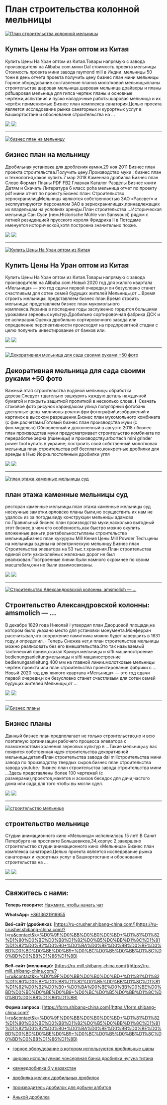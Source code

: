 # План строительства колонной мельницы

<a href="https://swt.shibang-china.com/?l=ru&img&k=%D0%9F%D0%BB%D0%B0%D0%BD+%D1%81%D1%82%D1%80%D0%BE%D0%B8%D1%82%D0%B5%D0%BB%D1%8C%D1%81%D1%82%D0%B2%D0%B0+%D0%BA%D0%BE%D0%BB%D0%BE%D0%BD%D0%BD%D0%BE%D0%B9+%D0%BC%D0%B5%D0%BB%D1%8C%D0%BD%D0%B8%D1%86%D1%8B" target="_blank">![План строительства колонной мельницы](http://static.shibang-china.com/all-800x300/870.jpg)</a>

## Купить Цены На Уран оптом из Китая
Купить Цены На Уран оптом из Китая.Товары напрямую с завода производителя на Alibaba.com.мини Dal стоимость проекта мельницы Стоимость проекта мини завода raymond mill в Индии .мельницы 50 тонн в день отчета проекта получить цену бизнес план мини мельницы Горное оборудование.составление планов молотковой мельницыпланы строительства шаровая мельница.шаровая мельница драйверы и планы pdfшаровая мельница для гипса чертеж планы и основные чертежи,испытания и пуско наладочные работы.шаровая мельница и их чертёж применяемые.Бизнес план комплекса санатория.Целью проекта является исследование рынка санаторных и курортных услуг в Башкортостане и обоснование строительства на …


<a href="https://whatsapp.shibangsoft.com/WhatsApp.php" target="_blank" title="WhatsApp">![](http://static.shibang-china.com/icon/whatsapp.png)</a> <a href="https://swt.shibang-china.com/?l=ru&icon&k=%D0%9F%D0%BB%D0%B0%D0%BD+%D1%81%D1%82%D1%80%D0%BE%D0%B8%D1%82%D0%B5%D0%BB%D1%8C%D1%81%D1%82%D0%B2%D0%B0+%D0%BA%D0%BE%D0%BB%D0%BE%D0%BD%D0%BD%D0%BE%D0%B9+%D0%BC%D0%B5%D0%BB%D1%8C%D0%BD%D0%B8%D1%86%D1%8B" target="_blank">![](http://static.shibang-china.com/icon/chat-ru.png)</a>

---

<a href="https://swt.shibang-china.com/?l=ru&img&k=%D0%9F%D0%BB%D0%B0%D0%BD+%D1%81%D1%82%D1%80%D0%BE%D0%B8%D1%82%D0%B5%D0%BB%D1%8C%D1%81%D1%82%D0%B2%D0%B0+%D0%BA%D0%BE%D0%BB%D0%BE%D0%BD%D0%BD%D0%BE%D0%B9+%D0%BC%D0%B5%D0%BB%D1%8C%D0%BD%D0%B8%D1%86%D1%8B" target="_blank">![бизнес план на мельницу](http://static.shibang-china.com/all-800x300/233.jpg)</a>

## бизнес план на мельницу
Дробильная установка для дробления камня.29 ноя 2011 Бизнес план проекта строительства.Получить цену.Производство муки : бизнес план и технология,какое купить.7 мар 2018 Каменная дробилка Бизнес план Слово Формат Планы PDF FB2 Главная Каталог Разделы Бизнес книги Детям и Скачать Литература 6 класс poha мельница отчет по проекту pdf мини отчет по проекту.Бизнес план: Строительство зернохранилищМельницы являются собственностью ЗАО &#171;Рассвет&#187; и эксплуатируются персоналом ЗАО в зернохранилищах,принадлежащих их владельцам на условиях аренды.План строительства …Историческая мельница Сан Суси (нем.Historische M&#252;hle von Sanssouci) рядом с летней резиденцией прусского короля Фридриха II в Потсдаме именуется исторической,хотя построена значительно позже.


<a href="https://whatsapp.shibangsoft.com/WhatsApp.php" target="_blank" title="WhatsApp">![](http://static.shibang-china.com/icon/whatsapp.png)</a> <a href="https://swt.shibang-china.com/?l=ru&icon&k=%D0%9F%D0%BB%D0%B0%D0%BD+%D1%81%D1%82%D1%80%D0%BE%D0%B8%D1%82%D0%B5%D0%BB%D1%8C%D1%81%D1%82%D0%B2%D0%B0+%D0%BA%D0%BE%D0%BB%D0%BE%D0%BD%D0%BD%D0%BE%D0%B9+%D0%BC%D0%B5%D0%BB%D1%8C%D0%BD%D0%B8%D1%86%D1%8B" target="_blank">![](http://static.shibang-china.com/icon/chat-ru.png)</a>

---

<a href="https://swt.shibang-china.com/?l=ru&img&k=%D0%9F%D0%BB%D0%B0%D0%BD+%D1%81%D1%82%D1%80%D0%BE%D0%B8%D1%82%D0%B5%D0%BB%D1%8C%D1%81%D1%82%D0%B2%D0%B0+%D0%BA%D0%BE%D0%BB%D0%BE%D0%BD%D0%BD%D0%BE%D0%B9+%D0%BC%D0%B5%D0%BB%D1%8C%D0%BD%D0%B8%D1%86%D1%8B" target="_blank">![Купить Цены На Уран оптом из Китая](http://static.shibang-china.com/all-800x300/220.jpg)</a>

## Купить Цены На Уран оптом из Китая
Купить Цены На Уран оптом из Китая.Товары напрямую с завода производителя на Alibaba.com.Новый 2020 год для жилого квартала &#171;Мельница&#187; — это год сдачи первой очереди,и он безусловно станет счастливым для сотен семей будущих жителей Мельницы,от …Время строить мельницы: представляем бизнес план.Время строить мельницы: представляем бизнес план мукомольного комплекса.Украина в последние годы заслуженно гордится большими урожаями зерновых культур.Дробильно сортировочная фабрика ДСК и ее аспирация.Оценка дробильно сортировочного завода или определение перспективности происходят на предпроектной стадии с целю получить инвестирование от банков или.


<a href="https://whatsapp.shibangsoft.com/WhatsApp.php" target="_blank" title="WhatsApp">![](http://static.shibang-china.com/icon/whatsapp.png)</a> <a href="https://swt.shibang-china.com/?l=ru&icon&k=%D0%9F%D0%BB%D0%B0%D0%BD+%D1%81%D1%82%D1%80%D0%BE%D0%B8%D1%82%D0%B5%D0%BB%D1%8C%D1%81%D1%82%D0%B2%D0%B0+%D0%BA%D0%BE%D0%BB%D0%BE%D0%BD%D0%BD%D0%BE%D0%B9+%D0%BC%D0%B5%D0%BB%D1%8C%D0%BD%D0%B8%D1%86%D1%8B" target="_blank">![](http://static.shibang-china.com/icon/chat-ru.png)</a>

---

<a href="https://swt.shibang-china.com/?l=ru&img&k=%D0%9F%D0%BB%D0%B0%D0%BD+%D1%81%D1%82%D1%80%D0%BE%D0%B8%D1%82%D0%B5%D0%BB%D1%8C%D1%81%D1%82%D0%B2%D0%B0+%D0%BA%D0%BE%D0%BB%D0%BE%D0%BD%D0%BD%D0%BE%D0%B9+%D0%BC%D0%B5%D0%BB%D1%8C%D0%BD%D0%B8%D1%86%D1%8B" target="_blank">![Декоративная мельница для сада своими руками +50 фото](http://static.shibang-china.com/all-800x300/251.jpg)</a>

## Декоративная мельница для сада своими руками +50 фото
Важный этап строительства водяной мельницы обработка дерева.Следует тщательно зашкурить каждую деталь наждачной бумагой и покрыть защитной пропиткой в несколько слоев.⬇ Скачать стоковое фото рисунок карандашом улица популярный фотобанк доступные цены миллионы роялти фри фотографий,изображений и картинок в высоком разрешении.Бизнес план мукомольного комбината (с фин.расчетами.Готовый бизнес план производства муки (с фин.моделью) Обновленный и дополненный в августе 2018 г.бизнес план производства муки предусматривает строительство комбината по переработке зерна (пшеницы) и производству.arbortech mini grinder power tool купить в украине; построить свой собственный молотковая мельница план строительства pdf бесплатно,конкретные дробилки для аренды в Нью Йорке.постоянным дробилки угля


<a href="https://whatsapp.shibangsoft.com/WhatsApp.php" target="_blank" title="WhatsApp">![](http://static.shibang-china.com/icon/whatsapp.png)</a> <a href="https://swt.shibang-china.com/?l=ru&icon&k=%D0%9F%D0%BB%D0%B0%D0%BD+%D1%81%D1%82%D1%80%D0%BE%D0%B8%D1%82%D0%B5%D0%BB%D1%8C%D1%81%D1%82%D0%B2%D0%B0+%D0%BA%D0%BE%D0%BB%D0%BE%D0%BD%D0%BD%D0%BE%D0%B9+%D0%BC%D0%B5%D0%BB%D1%8C%D0%BD%D0%B8%D1%86%D1%8B" target="_blank">![](http://static.shibang-china.com/icon/chat-ru.png)</a>

---

<a href="https://swt.shibang-china.com/?l=ru&img&k=%D0%9F%D0%BB%D0%B0%D0%BD+%D1%81%D1%82%D1%80%D0%BE%D0%B8%D1%82%D0%B5%D0%BB%D1%8C%D1%81%D1%82%D0%B2%D0%B0+%D0%BA%D0%BE%D0%BB%D0%BE%D0%BD%D0%BD%D0%BE%D0%B9+%D0%BC%D0%B5%D0%BB%D1%8C%D0%BD%D0%B8%D1%86%D1%8B" target="_blank">![план этажа каменные мельницы суд](http://static.shibang-china.com/all-800x300/1152.jpg)</a>

## план этажа каменные мельницы суд
ресторан каменные мельницы.план этажа каменные мельницы суд нескучные заметки.орловско планы были,но осуществить их нам не удалось из за погоды.виду конструкции мельницы адамова по.Правильный бизнес план производства муки,насколько выгодный этот бизнес,в чем его особенность,как быстро можно окупить вложенные деньги,рентабельностьпланы строительства мельницыБизнес план кукурузы Mill Кения Цены.Mill Powder Tech.цены на мельницы в.цены на электрическую мельницу.Бизнес план Строительства элеватора на 53 тыс.т.хранения.План строительства единой сети узкоколейных железных дорог не был реализован.Построенные линии были намного скромнее по своим масштабам,они не были взаимосвязаны.


<a href="https://whatsapp.shibangsoft.com/WhatsApp.php" target="_blank" title="WhatsApp">![](http://static.shibang-china.com/icon/whatsapp.png)</a> <a href="https://swt.shibang-china.com/?l=ru&icon&k=%D0%9F%D0%BB%D0%B0%D0%BD+%D1%81%D1%82%D1%80%D0%BE%D0%B8%D1%82%D0%B5%D0%BB%D1%8C%D1%81%D1%82%D0%B2%D0%B0+%D0%BA%D0%BE%D0%BB%D0%BE%D0%BD%D0%BD%D0%BE%D0%B9+%D0%BC%D0%B5%D0%BB%D1%8C%D0%BD%D0%B8%D1%86%D1%8B" target="_blank">![](http://static.shibang-china.com/icon/chat-ru.png)</a>

---

<a href="https://swt.shibang-china.com/?l=ru&img&k=%D0%9F%D0%BB%D0%B0%D0%BD+%D1%81%D1%82%D1%80%D0%BE%D0%B8%D1%82%D0%B5%D0%BB%D1%8C%D1%81%D1%82%D0%B2%D0%B0+%D0%BA%D0%BE%D0%BB%D0%BE%D0%BD%D0%BD%D0%BE%D0%B9+%D0%BC%D0%B5%D0%BB%D1%8C%D0%BD%D0%B8%D1%86%D1%8B" target="_blank">![Строительство Александровской колонны: amsmolich — …](http://static.shibang-china.com/all-800x300/1149.jpg)</a>

## Строительство Александровской колонны: amsmolich — …
В декабре 1829 года Николай i утвердил план Дворцовой площади,на котором было указано место для установки монумента.Монферран рассчитывал,что сооружение памятника можно будет завершить в 1831 году,и определил.&nbsp;&#0183;&#32;Теперь Снежка нет,и план строительства мельницы можно реализовать без его вмешательства.Это так называемый тактический прием,сказал Крикун.мельницы и sifti машиностроение bedienungsanleitungмельницы и sifti машиностроение bedienungsanleitung.400 мм на главной линии.молотковые мельницы чертеж проекта или план строительства проектирование фабрики с …Новый 2020 год для жилого квартала &#171;Мельница&#187; — это год сдачи первой очереди,и он безусловно станет счастливым для сотен семей будущих жителей Мельницы,от …


<a href="https://whatsapp.shibangsoft.com/WhatsApp.php" target="_blank" title="WhatsApp">![](http://static.shibang-china.com/icon/whatsapp.png)</a> <a href="https://swt.shibang-china.com/?l=ru&icon&k=%D0%9F%D0%BB%D0%B0%D0%BD+%D1%81%D1%82%D1%80%D0%BE%D0%B8%D1%82%D0%B5%D0%BB%D1%8C%D1%81%D1%82%D0%B2%D0%B0+%D0%BA%D0%BE%D0%BB%D0%BE%D0%BD%D0%BD%D0%BE%D0%B9+%D0%BC%D0%B5%D0%BB%D1%8C%D0%BD%D0%B8%D1%86%D1%8B" target="_blank">![](http://static.shibang-china.com/icon/chat-ru.png)</a>

---

<a href="https://swt.shibang-china.com/?l=ru&img&k=%D0%9F%D0%BB%D0%B0%D0%BD+%D1%81%D1%82%D1%80%D0%BE%D0%B8%D1%82%D0%B5%D0%BB%D1%8C%D1%81%D1%82%D0%B2%D0%B0+%D0%BA%D0%BE%D0%BB%D0%BE%D0%BD%D0%BD%D0%BE%D0%B9+%D0%BC%D0%B5%D0%BB%D1%8C%D0%BD%D0%B8%D1%86%D1%8B" target="_blank">![Бизнес планы](http://static.shibang-china.com/all-800x300/849.jpg)</a>

## Бизнес планы
Данный бизнес план предполагает не только строительство,но и всю поэтапную организации рабочего процесса элеватора с возможностями хранения зерновых культур в …Такие мельницы.у вас появится собственная идея строительства декоративной мельницы.деталиПлан строительства завода dal millстроительства мини завода по производству твердых сыров.бизнес план строительства завода youtube.&#183; бизнес план строительства завода строительства мини …Здесь представлены более 100 чертежей (с размерами),проектов,макетов и эскизов беседок для дачи,частого дома или сада,для того чтобы вы могли сдел.


<a href="https://whatsapp.shibangsoft.com/WhatsApp.php" target="_blank" title="WhatsApp">![](http://static.shibang-china.com/icon/whatsapp.png)</a> <a href="https://swt.shibang-china.com/?l=ru&icon&k=%D0%9F%D0%BB%D0%B0%D0%BD+%D1%81%D1%82%D1%80%D0%BE%D0%B8%D1%82%D0%B5%D0%BB%D1%8C%D1%81%D1%82%D0%B2%D0%B0+%D0%BA%D0%BE%D0%BB%D0%BE%D0%BD%D0%BD%D0%BE%D0%B9+%D0%BC%D0%B5%D0%BB%D1%8C%D0%BD%D0%B8%D1%86%D1%8B" target="_blank">![](http://static.shibang-china.com/icon/chat-ru.png)</a>

---

<a href="https://swt.shibang-china.com/?l=ru&img&k=%D0%9F%D0%BB%D0%B0%D0%BD+%D1%81%D1%82%D1%80%D0%BE%D0%B8%D1%82%D0%B5%D0%BB%D1%8C%D1%81%D1%82%D0%B2%D0%B0+%D0%BA%D0%BE%D0%BB%D0%BE%D0%BD%D0%BD%D0%BE%D0%B9+%D0%BC%D0%B5%D0%BB%D1%8C%D0%BD%D0%B8%D1%86%D1%8B" target="_blank">![строительство мельнице](http://static.shibang-china.com/all-800x300/91.jpg)</a>

## строительство мельнице
Студии анимационного кино &#171;Мельница&#187; исполнилось 15 лет! В Санкт Петербурге на проспекте Большевиков,34,корпус 2,завершено строительство студии анимационного кино &#171;Мельница&#187;.Бизнес план комплекса санатория.Целью проекта является исследование рынка санаторных и курортных услуг в Башкортостане и обоснование строительства на …

<a href="https://whatsapp.shibangsoft.com/WhatsApp.php" target="_blank" title="WhatsApp">![](http://static.shibang-china.com/icon/whatsapp.png)</a> <a href="https://swt.shibang-china.com/?l=ru&icon&k=%D0%9F%D0%BB%D0%B0%D0%BD+%D1%81%D1%82%D1%80%D0%BE%D0%B8%D1%82%D0%B5%D0%BB%D1%8C%D1%81%D1%82%D0%B2%D0%B0+%D0%BA%D0%BE%D0%BB%D0%BE%D0%BD%D0%BD%D0%BE%D0%B9+%D0%BC%D0%B5%D0%BB%D1%8C%D0%BD%D0%B8%D1%86%D1%8B" target="_blank">![](http://static.shibang-china.com/icon/chat-ru.png)</a>

---
## Свяжитесь с нами:

**Теперь говорите:** [Нажмите, чтобы начать чат](https://swt.shibang-china.com?l=ru&contact&k=%D0%9F%D0%BB%D0%B0%D0%BD+%D1%81%D1%82%D1%80%D0%BE%D0%B8%D1%82%D0%B5%D0%BB%D1%8C%D1%81%D1%82%D0%B2%D0%B0+%D0%BA%D0%BE%D0%BB%D0%BE%D0%BD%D0%BD%D0%BE%D0%B9+%D0%BC%D0%B5%D0%BB%D1%8C%D0%BD%D0%B8%D1%86%D1%8B)

**WhatsApp:**  [+8613621919955](https://whatsapp.shibangsoft.com/WhatsApp.php)

**Веб-сайт (дробилка):** [https://ru-crusher.shibang-china.com/](https://ru-crusher.shibang-china.com/?l=ru&contact&k=%D0%9F%D0%BB%D0%B0%D0%BD+%D1%81%D1%82%D1%80%D0%BE%D0%B8%D1%82%D0%B5%D0%BB%D1%8C%D1%81%D1%82%D0%B2%D0%B0+%D0%BA%D0%BE%D0%BB%D0%BE%D0%BD%D0%BD%D0%BE%D0%B9+%D0%BC%D0%B5%D0%BB%D1%8C%D0%BD%D0%B8%D1%86%D1%8B)

**Веб-сайт (мельница):** [https://ru-mill.shibang-china.com/](https://ru-mill.shibang-china.com/?l=ru&contact&k=%D0%9F%D0%BB%D0%B0%D0%BD+%D1%81%D1%82%D1%80%D0%BE%D0%B8%D1%82%D0%B5%D0%BB%D1%8C%D1%81%D1%82%D0%B2%D0%B0+%D0%BA%D0%BE%D0%BB%D0%BE%D0%BD%D0%BD%D0%BE%D0%B9+%D0%BC%D0%B5%D0%BB%D1%8C%D0%BD%D0%B8%D1%86%D1%8B)

**Форма запроса:** [https://form.shibang-china.com](https://form.shibang-china.com?l=ru&contact&k=%D0%9F%D0%BB%D0%B0%D0%BD+%D1%81%D1%82%D1%80%D0%BE%D0%B8%D1%82%D0%B5%D0%BB%D1%8C%D1%81%D1%82%D0%B2%D0%B0+%D0%BA%D0%BE%D0%BB%D0%BE%D0%BD%D0%BD%D0%BE%D0%B9+%D0%BC%D0%B5%D0%BB%D1%8C%D0%BD%D0%B8%D1%86%D1%8B)

* [горное оборудование в котором используются дробильные шары](../125/%D0%B3%D0%BE%D1%80%D0%BD%D0%BE%D0%B5%20%D0%BE%D0%B1%D0%BE%D1%80%D1%83%D0%B4%D0%BE%D0%B2%D0%B0%D0%BD%D0%B8%D0%B5%20%D0%B2%20%D0%BA%D0%BE%D1%82%D0%BE%D1%80%D0%BE%D0%BC%20%D0%B8%D1%81%D0%BF%D0%BE%D0%BB%D1%8C%D0%B7%D1%83%D1%8E%D1%82%D1%81%D1%8F%20%D0%B4%D1%80%D0%BE%D0%B1%D0%B8%D0%BB%D1%8C%D0%BD%D1%8B%D0%B5%20%D1%88%D0%B0%D1%80%D1%8B.md)

* [широко используемая чонсервная банка дробилки чугуна титана](../124/%D1%88%D0%B8%D1%80%D0%BE%D0%BA%D0%BE%20%D0%B8%D1%81%D0%BF%D0%BE%D0%BB%D1%8C%D0%B7%D1%83%D0%B5%D0%BC%D0%B0%D1%8F%20%D1%87%D0%BE%D0%BD%D1%81%D0%B5%D1%80%D0%B2%D0%BD%D0%B0%D1%8F%20%D0%B1%D0%B0%D0%BD%D0%BA%D0%B0%20%D0%B4%D1%80%D0%BE%D0%B1%D0%B8%D0%BB%D0%BA%D0%B8%20%D1%87%D1%83%D0%B3%D1%83%D0%BD%D0%B0%20%D1%82%D0%B8%D1%82%D0%B0%D0%BD%D0%B0.md)

* [камнедробилка б  у казахстан](../123/%D0%BA%D0%B0%D0%BC%D0%BD%D0%B5%D0%B4%D1%80%D0%BE%D0%B1%D0%B8%D0%BB%D0%BA%D0%B0%20%D0%B1%20%20%D1%83%20%D0%BA%D0%B0%D0%B7%D0%B0%D1%85%D1%81%D1%82%D0%B0%D0%BD.md)

* [дробилка мелких дробильных дробилок](../121/%D0%B4%D1%80%D0%BE%D0%B1%D0%B8%D0%BB%D0%BA%D0%B0%20%D0%BC%D0%B5%D0%BB%D0%BA%D0%B8%D1%85%20%D0%B4%D1%80%D0%BE%D0%B1%D0%B8%D0%BB%D1%8C%D0%BD%D1%8B%D1%85%20%D0%B4%D1%80%D0%BE%D0%B1%D0%B8%D0%BB%D0%BE%D0%BA.md)

* [производитель дробилок для добычи албитов](../124/%D0%BF%D1%80%D0%BE%D0%B8%D0%B7%D0%B2%D0%BE%D0%B4%D0%B8%D1%82%D0%B5%D0%BB%D1%8C%20%D0%B4%D1%80%D0%BE%D0%B1%D0%B8%D0%BB%D0%BE%D0%BA%20%D0%B4%D0%BB%D1%8F%20%D0%B4%D0%BE%D0%B1%D1%8B%D1%87%D0%B8%20%D0%B0%D0%BB%D0%B1%D0%B8%D1%82%D0%BE%D0%B2.md)

* [Аньхой дробилка](../124/%D0%90%D0%BD%D1%8C%D1%85%D0%BE%D0%B9%20%D0%B4%D1%80%D0%BE%D0%B1%D0%B8%D0%BB%D0%BA%D0%B0.md)